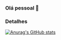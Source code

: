 ### Olá pessoal 👋

### Detalhes

[![Anurag's GitHub stats](https://github-readme-stats.vercel.app/api?username=RafaelReis1992&show_icons=true&theme=dark)](https://github.com/anuraghazra/github-readme-stats)

<!--
**RafaelReis1992/RafaelReis1992** is a ✨ _special_ ✨ repository because its `README.md` (this file) appears on your GitHub profile.

Here are some ideas to get you started:

- 🔭 I’m currently working on ...
- 🌱 I’m currently learning ...
- 👯 I’m looking to collaborate on ...
- 🤔 I’m looking for help with ...
- 💬 Ask me about ...
- 📫 How to reach me: ...
- 😄 Pronouns: ...
- ⚡ Fun fact: ...
-->
